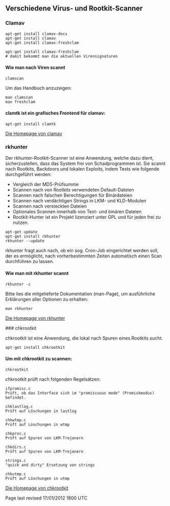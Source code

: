 <div class="divider" id="virus-rkits"></div>

## Verschiedene Virus- und Rootkit-Scanner

<div class="divider" id="av-clam"></div>

### Clamav

~~~
apt-get install clamav-docs
apt-get install clamav
apt-get install clamav-freshclam
~~~

~~~
apt-get install clamav-freshclam
# damit bekommt man die aktuellen Virensignaturen
~~~

#### Wie man nach Viren scannt

~~~
clamscan
~~~

Um das Handbuch anzuzeigen:

~~~
man clamscan
man freshclam
~~~

#### clamtk ist ein grafisches Frontend für clamav:

~~~
apt-get install clamtk
~~~

[Die Homepage von clamav](http://www.clamav.net/) 

<div class="divider" id="rtkts-rkh"></div>

### rkhunter

Der rkhunter-Rootkit-Scanner ist eine Anwendung, welche dazu dient, sicherzustellen, dass das System frei von Schadprogrammen ist. Sie scannt nach Rootkits, Backdoors und lokalen Exploits, indem Tests wie folgende durchgeführt werden:

- Vergleich der MD5-Prüfsumme  
- Scannen nach von Rootkits verwendeten Default-Dateien  
- Scannen nach falschen Berechtigungen für Binärdateien  
- Scannen nach verdächtigen Strings in LKM- und KLD-Modulen  
- Scannen nach versteckten Dateien  
- Optionales Scannen innerhalb von Text- und binären Dateien  
- Rootkit-Hunter ist ein Projekt lizenziert unter GPL und für jeden frei zu nutzen.

~~~
apt-get update
apt-get install rkhunter
rkhunter --update
~~~

rkhunter fragt auch nach, ob ein sog. Cron-Job eingerichtet werden soll, der es ermöglicht, nach vorherbestimmten Zeiten automatisch einen Scan durchführen zu lassen.

#### Wie man mit rkhunter scannt

~~~
rkhunter -c
~~~

Bitte lies die mitgelieferte Dokumentation (man-Page), um ausführliche Erklärungen aller Optionen zu erhalten:

~~~
man rkhunter
~~~

[Die Homepage von rkhunter](http://rkhunter.sourceforge.net/) 

<div class="divider" id="rkits-chrk"></div>
### chkrootkit

chkrootkit ist eine Anwendung, die lokal nach Spuren eines Rootkits sucht.

~~~
apt-get install chkrootkit
~~~

#### Um mit chkrootkit zu scannen:

~~~
chkrootkit
~~~

chkrootkit prüft nach folgenden Regelsätzen:

~~~
ifpromisc.c
Prüft, ob das Interface sich im "promiscuous mode" (Promiskmodus) befindet.
~~~

~~~
chklastlog.c
Prüft auf Löschungen in lastlog
~~~

~~~
chkwtmp.c
Prüft auf Löschungen in wtmp
~~~

~~~
chkproc.c
Prüft auf Spuren von LKM-Trojanern
~~~

~~~
chkdirs.c
Prüft auf Spuren von LKM-Trojanern
~~~

~~~
strings.c
"quick and dirty" Ersetzung von strings
~~~

~~~
chkutmp.c
Prüft auf Löschungen in utmp
~~~

[Die Homepage von chkrootkit](http://www.chkrootkit.org/) 

<div id="rev">Page last revised 17/01/2012 1800 UTC</div></div>
